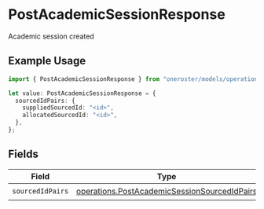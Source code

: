 # PostAcademicSessionResponse

Academic session created

## Example Usage

```typescript
import { PostAcademicSessionResponse } from "oneroster/models/operations";

let value: PostAcademicSessionResponse = {
  sourcedIdPairs: {
    suppliedSourcedId: "<id>",
    allocatedSourcedId: "<id>",
  },
};
```

## Fields

| Field                                                                                                        | Type                                                                                                         | Required                                                                                                     | Description                                                                                                  |
| ------------------------------------------------------------------------------------------------------------ | ------------------------------------------------------------------------------------------------------------ | ------------------------------------------------------------------------------------------------------------ | ------------------------------------------------------------------------------------------------------------ |
| `sourcedIdPairs`                                                                                             | [operations.PostAcademicSessionSourcedIdPairs](../../models/operations/postacademicsessionsourcedidpairs.md) | :heavy_check_mark:                                                                                           | N/A                                                                                                          |